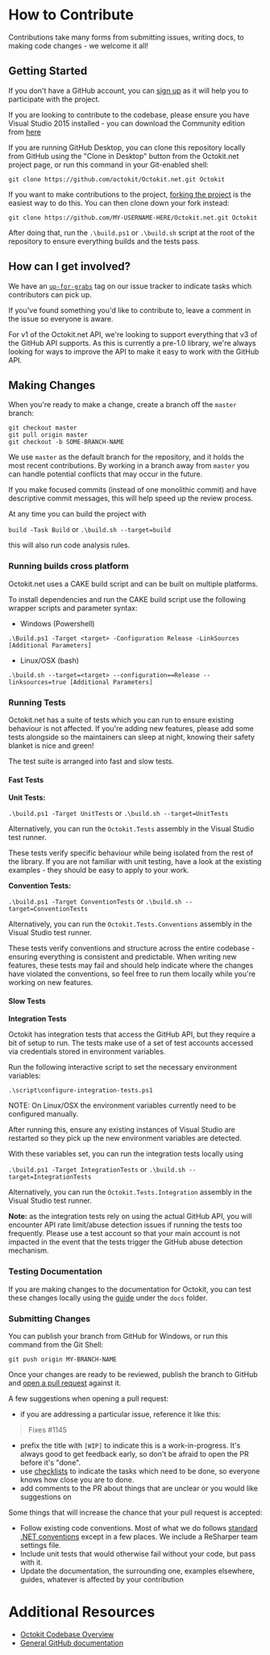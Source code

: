 # How to Contribute

Contributions take many forms from submitting issues, writing docs, to making
code changes - we welcome it all!

## Getting Started

If you don't have a GitHub account, you can [sign up](https://github.com/signup/free)
as it will help you to participate with the project.

If you are looking to contribute to the codebase, please ensure you have Visual
Studio 2015 installed - you can download the Community edition from
[here](https://www.visualstudio.com/en-us/downloads/download-visual-studio-vs.aspx)

If you are running GitHub Desktop, you can clone this repository locally from
GitHub using the "Clone in Desktop" button from the Octokit.net project page,
or run this command in your Git-enabled shell:

`git clone https://github.com/octokit/Octokit.net.git Octokit`

If you want to make contributions to the project,
[forking the project](https://help.github.com/articles/fork-a-repo) is the
easiest way to do this. You can then clone down your fork instead:

`git clone https://github.com/MY-USERNAME-HERE/Octokit.net.git Octokit`

After doing that, run the `.\build.ps1` or `.\build.sh` script at the root of the repository
to ensure everything builds and the tests pass.

## How can I get involved?

We have an [`up-for-grabs`](https://github.com/octokit/octokit.net/issues/labels/up-for-grabs)
tag on our issue tracker to indicate tasks which contributors can pick up.

If you've found something you'd like to contribute to, leave a comment in the issue
so everyone is aware.

For v1 of the Octokit.net API, we're looking to support everything that v3 of the
GitHub API supports. As this is currently a pre-1.0 library, we're always looking
for ways to improve the API to make it easy to work with the GitHub API.

## Making Changes

When you're ready to make a change, create a branch off the `master` branch:

```
git checkout master
git pull origin master
git checkout -b SOME-BRANCH-NAME
```

We use `master` as the default branch for the repository, and it holds the most
recent contributions. By working in a branch away from `master` you can handle
potential conflicts that may occur in the future.

If you make focused commits (instead of one monolithic commit) and have descriptive
commit messages, this will help speed up the review process.

At any time you can build the project with

`build -Task Build`
or
`.\build.sh --target=build`

this will also run code analysis rules.

### Running builds cross platform

Octokit.net uses a CAKE build script and can be built on multiple platforms.

To install dependencies and run the CAKE build script use the following wrapper scripts and parameter syntax:

- Windows (Powershell)

`.\Build.ps1 -Target <target> -Configuration Release -LinkSources [Additional Parameters]`

- Linux/OSX (bash)

`.\build.sh --target=<target> --configuration==Release --linksources=true [Additional Parameters]`

### Running Tests

Octokit.net has a suite of tests which you can run to ensure existing
behaviour is not affected. If you're adding new features, please add some
tests alongside so the maintainers can sleep at night, knowing their
safety blanket is nice and green!

The test suite is arranged into fast and slow tests.

#### Fast Tests

**Unit Tests:**

`.\build.ps1 -Target UnitTests` or `.\build.sh --target=UnitTests`

Alternatively, you can run the `Octokit.Tests` assembly in the Visual Studio test runner.

These tests verify specific behaviour while being isolated from the rest of the
library. If you are not familiar with unit testing, have a look at the existing
examples - they should be easy to apply to your work.

**Convention Tests:**

`.\build.ps1 -Target ConventionTests` or `.\build.sh --target=ConventionTests`

Alternatively, you can run the `Octokit.Tests.Conventions` assembly in the Visual Studio test runner.

These tests verify conventions and structure across the entire codebase -
ensuring everything is consistent and predictable. When writing new features,
these tests may fail and should help indicate where the changes have violated
the conventions, so feel free to run them locally while you're working on new
features.

#### Slow Tests

**Integration Tests**

Octokit has integration tests that access the GitHub API, but they require a
bit of setup to run. The tests make use of a set of test accounts accessed via
credentials stored in environment variables.

Run the following interactive script to set the necessary environment
variables:

`.\script\configure-integration-tests.ps1`

NOTE: On Linux/OSX the environment variables currently need to be configured manually.

After running this, ensure any existing instances of Visual Studio are restarted
so they pick up the new environment variables are detected.

With these variables set, you can run the integration tests locally using

`.\build.ps1 -Target IntegrationTests` or `.\build.sh --target=IntegrationTests` 

Alternatively, you can run the `Octokit.Tests.Integration` assembly in the Visual Studio test runner.

**Note:** as the integration tests rely on using the actual GitHub API, you will encounter 
API rate limit/abuse detection issues if running the tests too frequently. Please use a test account
so that your main account is not impacted in the event that the tests trigger the GitHub abuse 
detection mechanism.

### Testing Documentation

If you are making changes to the documentation for Octokit, you can test these
changes locally using the [guide](https://github.com/octokit/octokit.net/blob/master/docs/contributing.md)
under the `docs` folder.

### Submitting Changes

You can publish your branch from GitHub for Windows, or run this command from
the Git Shell:

`git push origin MY-BRANCH-NAME`

Once your changes are ready to be reviewed, publish the branch to GitHub and
[open a pull request](https://help.github.com/articles/using-pull-requests)
against it.

A few suggestions when opening a pull request:

 - if you are addressing a particular issue, reference it like this:

>   Fixes #1145

 - prefix the title with `[WIP]` to indicate this is a work-in-progress. It's
   always good to get feedback early, so don't be afraid to open the PR before
   it's "done".
 - use [checklists](https://github.com/blog/1375-task-lists-in-gfm-issues-pulls-comments)
   to indicate the tasks which need to be done, so everyone knows how close you
   are to done.
 - add comments to the PR about things that are unclear or you would like
   suggestions on

Some things that will increase the chance that your pull request is accepted:

* Follow existing code conventions. Most of what we do follows [standard .NET
  conventions](https://github.com/dotnet/corefx/blob/master/Documentation/coding-guidelines/coding-style.md) except in a few places. We include a ReSharper team settings file.
* Include unit tests that would otherwise fail without your code, but pass with
  it.
* Update the documentation, the surrounding one, examples elsewhere, guides,
  whatever is affected by your contribution

# Additional Resources

* [Octokit Codebase Overview](https://github.com/octokit/octokit.net/blob/master/OVERVIEW.md)
* [General GitHub documentation](http://help.github.com/)
